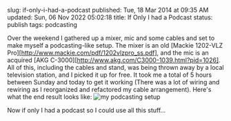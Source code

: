 slug: if-only-i-had-a-podcast
published: Tue, 18 Mar 2014 at 09:35 AM
updated: Sun, 06 Nov 2022 05:02:18 
title: If Only I had a Podcast 
status: publish
tags: podcasting

Over the weekend I gathered up a mixer, mic and some cables and set to make myself a podcasting-like setup. The mixer is an old [Mackie 1202-VLZ Pro][http://www.mackie.com/pdf/1202vlzpro_ss.pdf], and the mic is an acquired [AKG C-3000][http://www.akg.com/C3000-1039.html?pid=1026]. All of this, including the cables and stand, was being thrown away by a local television station, and I picked it up for free. It took me a total of 5 hours between Sunday and today to get it working (There was a lot of wiring and rewiring as I reorganized and refactored my cable arrangement). Here's what the end result looks like: ![my podcasting setup](http://brianschrader.com/images/blog/podcast-setup.jpg)

Now if only I had a podcast so I could use all this stuff...